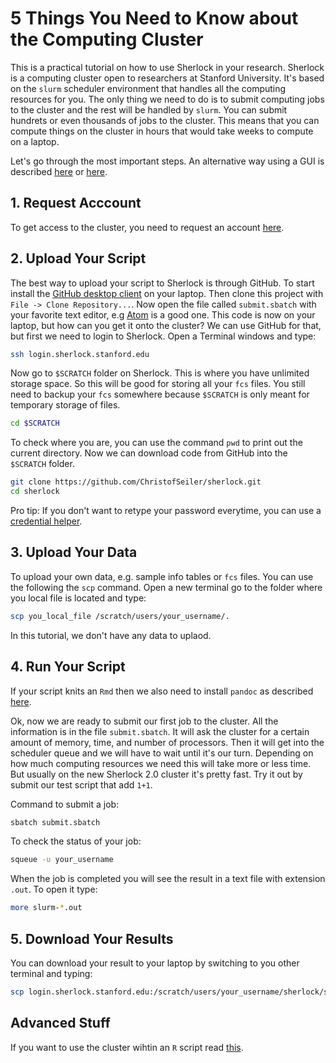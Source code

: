 # 5 Things You Need to Know about the Computing Cluster

This is a practical tutorial on how to use Sherlock in your research. Sherlock is a computing cluster open to researchers at Stanford University. It's based on the `slurm` scheduler environment that handles all the computing resources for you. The only thing we need to do is to submit computing jobs to the cluster and the rest will be handled by `slurm`. You can submit hundrets or even thousands of jobs to the cluster. This means that you can compute things on the cluster in hours that would take weeks to compute on a laptop.

Let's go through the most important steps. An alternative way using a GUI is described [here](http://sherlock.stanford.edu/mediawiki/index.php/DTN) or [here](http://www.sherlock.stanford.edu/docs/user-guide/storage/data-transfer/#globus).

## 1. Request Acccount

To get access to the cluster, you need to request an account [here](http://www.sherlock.stanford.edu/docs/getting-started/prerequisites/#how-to-request-an-account).

## 2. Upload Your Script

The best way to upload your script to Sherlock is through GitHub. To start install the [GitHub desktop client](https://desktop.github.com/) on your laptop. Then clone this project with `File -> Clone Repository...`. Now open the file called `submit.sbatch` with your favorite text editor, e.g [Atom](https://atom.io/) is a good one. This code is now on your laptop, but how can you get it onto the cluster? We can use GitHub for that, but first we need to login to Sherlock. Open a Terminal windows and type:

```bash
ssh login.sherlock.stanford.edu
```

Now go to `$SCRATCH` folder on Sherlock. This is where you have unlimited storage space. So this will be good for storing all your `fcs` files. You still need to backup your `fcs` somewhere because `$SCRATCH` is only meant for temporary storage of files. 

```bash
cd $SCRATCH
```

To check where you are, you can use the command `pwd` to print out the current directory. Now we can download code from GitHub into the `$SCRATCH` folder.

```bash
git clone https://github.com/ChristofSeiler/sherlock.git
cd sherlock
```

Pro tip: If you don't want to retype your password everytime, you can use a [credential helper](https://help.github.com/articles/caching-your-github-password-in-git/#platform-linux).

## 3. Upload Your Data

To upload your own data, e.g. sample info tables or `fcs` files. You can use the following the `scp` command. Open a new terminal go to the folder where you local file is located and type:

```bash
scp you_local_file /scratch/users/your_username/.
```

In this tutorial, we don't have any data to uplaod.

## 4. Run Your Script

If your script knits an `Rmd` then we also need to install `pandoc` as described [here](knit.md).

Ok, now we are ready to submit our first job to the cluster. All the information is in the file `submit.sbatch`. It will ask the cluster for a certain amount of memory, time, and number of processors. Then it will get into the scheduler queue and we will have to wait until it's our turn. Depending on how much computing resources we need this will take more or less time. But usually on the new Sherlock 2.0 cluster it's pretty fast. Try it out by submit our test script that add `1+1`.

Command to submit a job:

```bash
sbatch submit.sbatch
```

To check the status of your job:

```bash
squeue -u your_username
```

When the job is completed you will see the result in a text file with extension `.out`. To open it type:

```bash
more slurm-*.out
```

## 5. Download Your Results

You can download your result to your laptop by switching to you other terminal and typing:

```bash
scp login.sherlock.stanford.edu:/scratch/users/your_username/sherlock/slurm-*.out .
```

## Advanced Stuff

If you want to use the cluster wihtin an `R` script read [this](batchtools.md).
